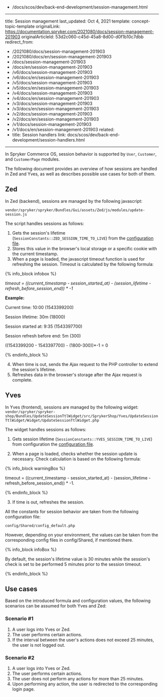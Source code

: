   - /docs/scos/dev/back-end-development/session-management.html
---
title: Session management
last_updated: Oct 4, 2021
template: concept-topic-template
originalLink: https://documentation.spryker.com/2021080/docs/session-management-201903
originalArticleId: 53d2c060-c45d-45a8-8d00-d0f1b10c7dbb
redirect_from:
  - /2021080/docs/session-management-201903
  - /2021080/docs/en/session-management-201903
  - /docs/session-management-201903
  - /docs/en/session-management-201903
  - /v6/docs/session-management-201903
  - /v6/docs/en/session-management-201903
  - /v5/docs/session-management-201903
  - /v5/docs/en/session-management-201903
  - /v4/docs/session-management-201903
  - /v4/docs/en/session-management-201903
  - /v3/docs/session-management-201903
  - /v3/docs/en/session-management-201903
  - /v2/docs/session-management-201903
  - /v2/docs/en/session-management-201903
  - /v1/docs/session-management-201903
  - /v1/docs/en/session-management-201903
related:
  - title: Session handlers
    link: docs/scos/dev/back-end-development/session-handlers.html
---

In Spryker Commerce OS, session behavior is supported by `User`, `Customer`, and `CustomerPage` modules.

The following document provides an overview of how sessions are handled in Zed and Yves, as well as describes possible use cases for both of them.

## Zed

In Zed (backend), sessions are managed by the following javascript:

`vendor/spryker/spryker/Bundles/Gui/assets/Zed/js/modules/update-session.js`

The script handles sessions as follows:

1. Gets the session's lifetime (`SessionConstants::ZED_SESSION_TIME_TO_LIVE`) from the [configuration file](#configuration-file).
2. Stores this value in the browser's local storage or a specific cookie with the current timestamp.
3. When a page is loaded, the javascript timeout function is used for refreshing the session. Timeout is calculated by the following formula:

{% info_block infobox %}

*timeout = ((current_timestamp - session_started_at) - (session_lifetime - refresh_before_session_end)) * -1*

**Example:**

Current time: 10:00 (1543399200)

Session lifetime: 30m (18000)

Session started at: 9:35 (1543397700)

Session refresh before end: 5m (300)

((1543399200 - 1543397700) - (1800-300))*-1 = 0

{% endinfo_block %}

4. When time is out, sends the Ajax request to the PHP controller to extend the session's lifetime.
5. Refreshes data in the browser's storage after the Ajax request is complete.

## Yves

In Yves (frontend), sessions are managed by the following widget:
`vendor/spryker/spryker-shop/Bundles/UpdateSessionTtlWidget/src/SprykerShop/Yves/UpdateSessionTtlWidget/Widget/UpdateSessionTtlWidget.php`

The widget handles sessions as follows:

1. Gets session lifetime (`SessionConstants::YVES_SESSION_TIME_TO_LIVE`) from configuration the [configuration file](#configuration-file).

2. When a page is loaded, checks whether the session update is necessary. Check calculation is based on the following formula:

{% info_block warningBox %}

timeout = ((current_timestamp - session_started_at) - (session_lifetime - refresh_before_session_end)) * -1.

{% endinfo_block %}

3. If time is out, refreshes the session.

<a name="configuration-file"></a> All the constants for session behavior are taken from the following configuration file:

`config/Shared/config_default.php`

However, depending on your environment, the values can be taken from the corresponding config files in config/Shared, if mentioned there.

{% info_block infoBox %}

By default, the session's lifetime value is 30 minutes while the session's check is set to be performed 5 minutes prior to the session timeout.

{% endinfo_block %}

## Use cases

Based on the introduced formula and configuration values, the following scenarios can be assumed for both Yves and Zed:

### Scenario #1

1. A user logs into Yves or Zed.
2. The user performs certain actions.
3. If the interval between the user's actions does not exceed 25 minutes, the user is not logged out.

### Scenario #2

1. A user logs into Yves or Zed.
2. The user performs certain actions.
3. The user does not perform any actions for more than 25 minutes.
4. Upon performing any action, the user is redirected to the corresponding login page.
